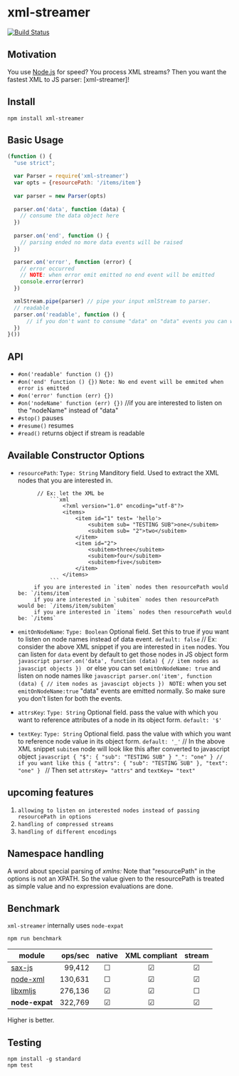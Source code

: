 # xml-streamer

[![Build Status](https://travis-ci.org/Sai1919/xml-streamer.svg?branch=master)](https://travis-ci.org/Sai1919/xml-streamer)
## Motivation

You use [Node.js](https://nodejs.org) for speed? You process XML streams? Then you want the fastest XML to JS parser: [xml-streamer]!

## Install

```
npm install xml-streamer
```

## Basic Usage

```javascript
(function () {
  "use strict";

  var Parser = require('xml-streamer')
  var opts = {resourcePath: '/items/item'}
  
  var parser = new Parser(opts)
  
  parser.on('data', function (data) {
    // consume the data object here
  })
  
  parser.on('end', function () {
    // parsing ended no more data events will be raised
  })

  parser.on('error', function (error) {
    // error occurred
    // NOTE: when error emit emitted no end event will be emitted
    console.error(error)
  })

  xmlStream.pipe(parser) // pipe your input xmlStream to parser.
  // readable
  parser.on('readable', function () {
      // if you don't want to consume "data" on "data" events you can wait for readable event and consume data by calling parser.read() 
  })
}())

```

## API

* `#on('readable' function () {})`
* `#on('end' function () {})` `Note: No end event will be emmited when error is emitted`
* `#on('error' function (err) {})` 
* `#on('nodeName' function (err) {})` //if you are interested to listen on the "nodeName" instead of "data"
* `#stop()` pauses
* `#resume()` resumes
* `#read()` returns object if stream is readable

## Available Constructor Options

* `resourcePath`: `Type: String` Manditory field. Used to extract the XML nodes that you are interested in. 

            // Ex: let the XML be
                ```xml
                    <?xml version="1.0" encoding="utf-8"?>
                    <items>
                        <item id="1" test= 'hello'>
                            <subitem sub= "TESTING SUB">one</subitem>
                            <subitem sub= "2">two</subitem>
                        </item>
                        <item id="2">
                            <subitem>three</subitem>
                            <subitem>four</subitem>
                            <subitem>five</subitem>
                        </item>
                    </items>
                ```
           if you are interested in `item` nodes then resourcePath would be: `/items/item`
           if you are interested in `subitem` nodes then resourcePath would be: `/items/item/subitem`
           if you are interested in `items` nodes then resourcePath would be: `/items`

* `emitOnNodeName`: `Type: Boolean` Optional field. Set this to true if you want to listen on node names instead of data event. `default: false`
            // Ex: consider the above XML snippet
                if you are interested in `item` nodes. You can listen for `data` event by default to get those nodes in JS object form
                        ```javascript
                          parser.on('data', function (data) {
                             // item nodes as javascipt objects
                          })
                        ```
                or else you can set `emitOnNodeName: true` and listen on node names like
                        ```javascript
                          parser.on('item', function (data) {
                             // item nodes as javascipt objects
                          })
                        ```
                `NOTE:` when you set `emitOnNodeName:true` "data" events are emitted normally. So make sure you don't listen for both the events.
  
* `attrsKey`: `Type: String` Optional field. pass the value with which you want to reference attributes of a node in its object form. `default: '$'`
                  
* `textKey`: `Type: String` Optional field. pass the value with which you want to reference node value in its object form. `default: '_'`
                   // In the above XML snippet `subitem` node will look like this after converted to javascript object
                        ```javascript
                          {
                              "$": {
                                  "sub": "TESTING SUB"
                              }
                              "_": "one"
                          }
                          // if you want like this
                          {
                              "attrs": {
                                  "sub": "TESTING SUB"
                              },
                              "text": "one"
                          }
                        ```
                     // Then set `attrsKey= "attrs"` and `textKey= "text"`


## upcoming features

1. `allowing to listen on interested nodes instead of passing resourcePath in options`
2. `handling of compressed streams`
3. `handling of different encodings`


## Namespace handling

A word about special parsing of *xmlns:* Note that "resourcePath" in the options is not an XPATH.
So the value given to the resourcePath is treated as simple value and no expression evaluations are done.

## Benchmark

`xml-streamer` internally uses `node-expat`

`npm run benchmark`

| module                                                                                | ops/sec | native | XML compliant | stream         |
|---------------------------------------------------------------------------------------|--------:|:------:|:-------------:|:--------------:|
| [sax-js](https://github.com/isaacs/sax-js)                                            |  99,412 | ☐      | ☑             | ☑              |
| [node-xml](https://github.com/dylang/node-xml)                                        | 130,631 | ☐      | ☑             | ☑              |
| [libxmljs](https://github.com/polotek/libxmljs)                                       | 276,136 | ☑      | ☑             | ☐              |
| **node-expat**                                                                        | 322,769 | ☑      | ☑             | ☑              |

Higher is better.

## Testing

```
npm install -g standard
npm test
```